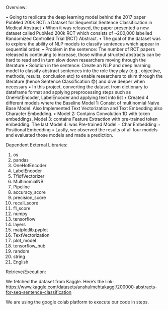 Overview:

•	Going to replicate the deep learning model behind the 2017 paper PubMed 200k RCT: a Dataset for Sequential Sentence Classification in Medical Abstract 
•	When it was released, the paper presented a new dataset called PubMed 200k RCT which consists of ~200,000 labelled Randomized Controlled Trial (RCT) Abstract. 
•	The goal of the dataset was to explore the ability of NLP models to classify sentences which appear in sequential order.
•	Problem in the sentence:  The number of RCT papers released is continuing to increase, those without structed abstracts can be hard to read and in turn slow down researchers moving through the literature
•	Solution in the sentence: Create an NLP and deep learning model to classify abstract sentences into the role they play (e.g., objective, methods, results, conclusion etc) to enable researchers to skim through the literature (hence Sentence Classification 😎) and dive deeper when necessary
•	In this project, converting the dataset from dictionary to dataframe format and applying preprocessing steps such as OneHotEncoder, LabelEncoder  and applying text into list
•	Created 4 different models where the Baseline Model 1: Consist of multinomial Naïve Base Model. Also Implemented Text Vectorization and Text Embedding also Character Embedding.
•	Model 2: Contains Convolution 1D with token embeddings, Model 3: contains Feature Extraction with pre-trained token embedding. The last Model 4: was Pre-trained Model + Char Embedding + Positional Embedding
•	Lastly, we observed the results of all four models and evaluated those models and made a prediction. 



Dependent External Libraries:

1.	os
2.	pandas
3.	OneHotEncoder
4.	LabelEncoder
5.	TfidfVectorizer
6.	MultinomialNB
7.	Pipeline
8.	accuracy_score
9.	precision_score
10.	recall_score 
11.	f1_score
12.	numpy
13.	tensorflow
14.	layers
15.	matplotlib.pyplot
16.	TextVectorization
17.	plot_model
18.	tensorflow_hub
19.	random
20.	string
21.	English


Retrieve/Execution:

We fetched the dataset from Kaggle. Here’s the link:
https://www.kaggle.com/datasets/anshulmehtakaggl/200000-abstracts-for-seq-sentence-classification

We are using the google colab platform to execute our code in steps.
